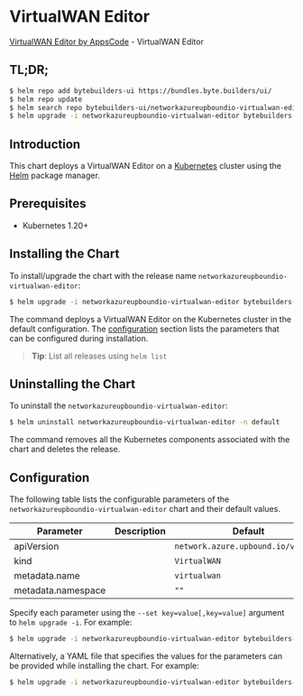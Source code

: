 # VirtualWAN Editor

[VirtualWAN Editor by AppsCode](https://byte.builders) - VirtualWAN Editor

## TL;DR;

```bash
$ helm repo add bytebuilders-ui https://bundles.byte.builders/ui/
$ helm repo update
$ helm search repo bytebuilders-ui/networkazureupboundio-virtualwan-editor --version=v0.4.18
$ helm upgrade -i networkazureupboundio-virtualwan-editor bytebuilders-ui/networkazureupboundio-virtualwan-editor -n default --create-namespace --version=v0.4.18
```

## Introduction

This chart deploys a VirtualWAN Editor on a [Kubernetes](http://kubernetes.io) cluster using the [Helm](https://helm.sh) package manager.

## Prerequisites

- Kubernetes 1.20+

## Installing the Chart

To install/upgrade the chart with the release name `networkazureupboundio-virtualwan-editor`:

```bash
$ helm upgrade -i networkazureupboundio-virtualwan-editor bytebuilders-ui/networkazureupboundio-virtualwan-editor -n default --create-namespace --version=v0.4.18
```

The command deploys a VirtualWAN Editor on the Kubernetes cluster in the default configuration. The [configuration](#configuration) section lists the parameters that can be configured during installation.

> **Tip**: List all releases using `helm list`

## Uninstalling the Chart

To uninstall the `networkazureupboundio-virtualwan-editor`:

```bash
$ helm uninstall networkazureupboundio-virtualwan-editor -n default
```

The command removes all the Kubernetes components associated with the chart and deletes the release.

## Configuration

The following table lists the configurable parameters of the `networkazureupboundio-virtualwan-editor` chart and their default values.

|     Parameter      | Description |                    Default                    |
|--------------------|-------------|-----------------------------------------------|
| apiVersion         |             | <code>network.azure.upbound.io/v1beta1</code> |
| kind               |             | <code>VirtualWAN</code>                       |
| metadata.name      |             | <code>virtualwan</code>                       |
| metadata.namespace |             | <code>""</code>                               |


Specify each parameter using the `--set key=value[,key=value]` argument to `helm upgrade -i`. For example:

```bash
$ helm upgrade -i networkazureupboundio-virtualwan-editor bytebuilders-ui/networkazureupboundio-virtualwan-editor -n default --create-namespace --version=v0.4.18 --set apiVersion=network.azure.upbound.io/v1beta1
```

Alternatively, a YAML file that specifies the values for the parameters can be provided while
installing the chart. For example:

```bash
$ helm upgrade -i networkazureupboundio-virtualwan-editor bytebuilders-ui/networkazureupboundio-virtualwan-editor -n default --create-namespace --version=v0.4.18 --values values.yaml
```
